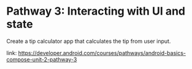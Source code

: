 # Pathway 3: Interacting with UI and state

Create a tip calculator app that calculates the tip from user input.

link: https://developer.android.com/courses/pathways/android-basics-compose-unit-2-pathway-3

